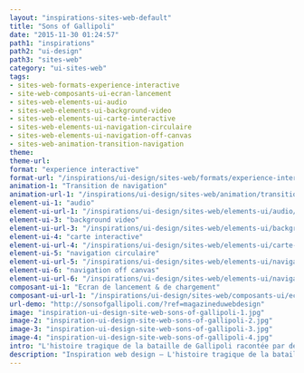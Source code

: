 ```yaml
---
layout: "inspirations-sites-web-default"
title: "Sons of Gallipoli"
date: "2015-11-30 01:24:57"
path1: "inspirations"
path2: "ui-design"
path3: "sites-web"
category: "ui-sites-web"
tags:
- sites-web-formats-experience-interactive
- site-web-composants-ui-ecran-lancement
- sites-web-elements-ui-audio
- sites-web-elements-ui-background-video
- sites-web-elements-ui-carte-interactive
- sites-web-elements-ui-navigation-circulaire
- sites-web-elements-ui-navigation-off-canvas
- sites-web-animation-transition-navigation
theme:
theme-url:
format: "experience interactive"
format-url: "/inspirations/ui-design/sites-web/formats/experience-interactive/"
animation-1: "Transition de navigation"
animation-url-1: "/inspirations/ui-design/sites-web/animation/transition-navigation/"
element-ui-1: "audio"
element-ui-url-1: "/inspirations/ui-design/sites-web/elements-ui/audio/"
element-ui-3: "background video"
element-ui-url-3: "/inspirations/ui-design/sites-web/elements-ui/background-video/"
element-ui-4: "carte interactive"
element-ui-url-4: "/inspirations/ui-design/sites-web/elements-ui/carte-interactive/"
element-ui-5: "navigation circulaire"
element-ui-url-5: "/inspirations/ui-design/sites-web/elements-ui/navigation-circulaire/"
element-ui-6: "navigation off canvas"
element-ui-url-6: "/inspirations/ui-design/sites-web/elements-ui/navigation-off-canvas/"
composant-ui-1: "Ecran de lancement & de chargement"
composant-ui-url-1: "/inspirations/ui-design/sites-web/composants-ui/ecran-lancement/"
url-demo: "http://sonsofgallipoli.com/?ref=magazineduwebdesign"
image: "inspiration-ui-design-site-web-sons-of-gallipoli-1.jpg"
image-2: "inspiration-ui-design-site-web-sons-of-gallipoli-2.jpg"
image-3: "inspiration-ui-design-site-web-sons-of-gallipoli-3.jpg"
image-4: "inspiration-ui-design-site-web-sons-of-gallipoli-4.jpg"
intro: "L'histoire tragique de la bataille de Gallipoli racontée par deux mères. Un film historique très joliment mise en interactivité par la team Jam3. ❤ pour la navigation circulaire."
description: "Inspiration web design – L'histoire tragique de la bataille de Gallipoli racontée par deux mères. Un film historique très joliment mise en interactivité par la team Jam3."
---
```

